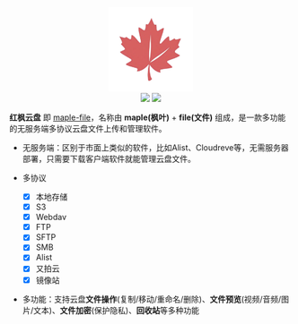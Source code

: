<div align="center">
  <img src="/images/logo.png" width="150" />
</div>
<div style="display: flex;justify-content: center;gap: 4px;">
  <a href="https://github.com/honmaple/maple-file/releases/tag/v1.0.5" target="_blank">
    <img src="https://img.shields.io/badge/release-1.0.5-brightgreen.svg">
  </a>
  <a href="https://github.com/honmaple/maple-file/blob/master/LICENSE" target="_blank">
    <img src="https://img.shields.io/badge/license-GPL3.0-blue.svg">
  </a>
</div>


**红枫云盘** 即 [maple-file](https://github.com/honmaple/maple-file)，名称由 **maple(枫叶)** + **file(文件)** 组成，是一款多功能的无服务端多协议云盘文件上传和管理软件。 

- 无服务端：区别于市面上类似的软件，比如Alist、Cloudreve等，无需服务器部署，只需要下载客户端软件就能管理云盘文件。

- 多协议
  - [X] 本地存储
  - [X] S3
  - [X] Webdav
  - [X] FTP
  - [X] SFTP
  - [X] SMB
  - [X] Alist
  - [X] 又拍云
  - [X] 镜像站

- 多功能：支持云盘**文件操作**(复制/移动/重命名/删除)、**文件预览**(视频/音频/图片/文本)、**文件加密**(保护隐私)、**回收站**等多种功能

